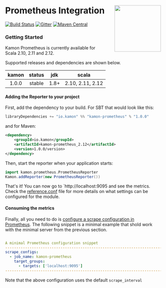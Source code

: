 # Prometheus Integration <img align="right" src="https://rawgit.com/kamon-io/Kamon/master/kamon-logo.svg" height="150px" style="padding-left: 20px"/>
[![Build Status](https://travis-ci.org/kamon-io/kamon-prometheus.svg?branch=master)](https://travis-ci.org/kamon-io/kamon-prometheus)
[![Gitter](https://badges.gitter.im/Join%20Chat.svg)](https://gitter.im/kamon-io/Kamon?utm_source=badge&utm_medium=badge&utm_campaign=pr-badge&utm_content=badge)
[![Maven Central](https://maven-badges.herokuapp.com/maven-central/io.kamon/kamon-prometheus_2.11/badge.svg)](https://maven-badges.herokuapp.com/maven-central/io.kamon/kamon-prometheus_2.11)

### Getting Started

Kamon Prometheus is currently available for Scala 2.10, 2.11 and 2.12.

Supported releases and dependencies are shown below.

| kamon      | status | jdk  | scala
|:----------:|:------:|:----:|------------------
|  1.0.0 |  stable   | 1.8+ | 2.10, 2.11, 2.12


#### Adding the Reporter to your project

First, add the dependency to your build. For SBT that would look like this:

```scala
libraryDependencies += "io.kamon" %% "kamon-prometheus" % "1.0.0"
```

and for Maven:

```xml
<dependency>
    <groupId>io.kamon</groupId>
    <artifactId>kamon-prometheus_2.12</artifactId>
    <version>1.0.0/version>
</dependency>
```

Then, start the reporter when your application starts:

```scala
import kamon.prometheus.PrometheusReporter
Kamon.addReporter(new PrometheusReporter())

```

That's it! You can now go to `http://localhost:9095 and see the metrics. Check the [reference.conf][1] file for more
details on what settings can be configured for the module.

#### Consuming the metrics

Finally, all you need to do is [configure a scrape configuration in Prometheus][2]. The following snippet is a minimal
example that shold work with the minimal server from the previous section.

```yaml

A minimal Prometheus configuration snippet
------------------------------------------------------------------------------
scrape_configs:
  - job_name: kamon-prometheus
    target_groups:
      - targets: ['localhost:9095']
------------------------------------------------------------------------------
```
Note that the above configuration uses the default `scrape_interval`


[1]: https://github.com/kamon-io/kamon-prometheus/blob/master/src/main/resources/reference.conf
[2]: http://prometheus.io/docs/operating/configuration/#scrape-configurations-scrape_config
